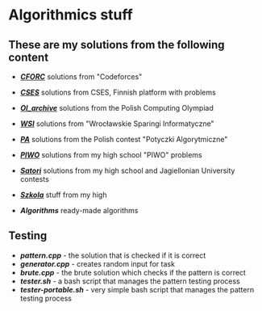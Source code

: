 # Algorithmics stuff

## These are my solutions from the following content

- ***[CFORC](https://codeforces.com/)***
solutions from "Codeforces"

- ***[CSES](https://cses.fi/problemset/list/)***
solutions from CSES, Finnish platform with problems

- ***[OI_archive](https://szkopul.edu.pl/p/default/problemset/oi)***
solutions from the Polish Computing Olympiad

- ***[WSI](https://solve.edu.pl/~sparingi/tasks)***
solutions from "Wrocławskie Sparingi Informatyczne"

- ***[PA](https://potyczki.mimuw.edu.pl/)***
solutions from the Polish contest "Potyczki Algorytmiczne"

- ***[PIWO](https://szkopul.edu.pl/c/piwo-202021/p/)***
solutions from my high school "PIWO" problems

- ***[Satori](https://satori.tcs.uj.edu.pl/)***
solutions from my high school and Jagiellonian University contests

- ***[Szkola](https://szkopul.edu.pl/)***
stuff from my high 

- ***Algorithms***
ready-made algorithms

## Testing

+ ***pattern.cpp*** - the solution that is checked if it is correct
+ ***generator.cpp*** - creates random input for task
+ ***brute.cpp*** - the brute solution which checks if the pattern is correct
+ ***tester.sh*** - a bash script that manages the pattern testing process
+ ***tester-portable.sh*** - very simple bash script that manages the pattern testing process
